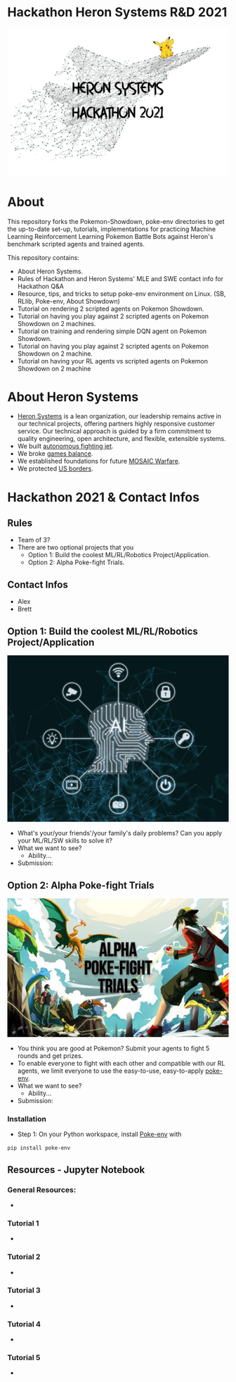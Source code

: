 # Hackathon Heron Systems R&D 2021

![alt text](docs/imgs/acewall_hackathon.jpg)

# About
This repository forks the Pokemon-Showdown, poke-env directories to get the up-to-date set-up, tutorials, implementations for practicing Machine Learning Reinforcement Learning Pokemon Battle Bots against Heron's benchmark scripted agents and trained agents.

This repository contains:
- About Heron Systems.
- Rules of Hackathon and Heron Systems' MLE and SWE contact info for Hackathon Q&A
- Resource, tips, and tricks to setup poke-env environment on Linux. (SB, RLlib, Poke-env, About Showdown)
- Tutorial on rendering 2 scripted agents on Pokemon Showdown.
- Tutorial on having you play against 2 scripted agents on Pokemon Showdown on 2 machines.
- Tutorial on training and rendering simple DQN agent on Pokemon Showdown.
- Tutorial on having you play against 2 scripted agents on Pokemon Showdown on 2 machine.
- Tutorial on having your RL agents vs scripted agents on Pokemon Showdown on 2 machine

# About Heron Systems
- [Heron Systems](https://heronsystems.com/about/) is a lean organization, our leadership remains active in our technical projects, offering partners highly responsive customer service.  Our technical approach is guided by a firm commitment to quality engineering, open architecture, and flexible, extensible systems.
- We built [autonomous fighting jet](https://www.janes.com/defence-news/news-detail/heron-systems-ai-defeats-human-pilot-in-us-darpa-alphadogfight-trials).
- We broke [games balance](https://heronsystems.com/work/gamebreaker/).
- We established foundations for future [MOSAIC Warfare](https://heronsystems.com/work/gamebreaker/).
- We protected [US borders](https://heronsystems.com/work/).

# Hackathon 2021 & Contact Infos

## Rules
- Team of 3?
- There are two optional projects that you 
    - Option 1: Build the coolest ML/RL/Robotics Project/Application.
    - Option 2: Alpha Poke-fight Trials.

## Contact Infos
- Alex
- Brett

## Option 1: Build the coolest ML/RL/Robotics Project/Application
![alt text](docs/imgs/ai.jpg)

- What's your/your friends'/your family's daily problems? Can you apply your ML/RL/SW skills to solve it?
- What we want to see?
    - Ability...
- Submission:

## Option 2: Alpha Poke-fight Trials
![alt text](docs/imgs/APT.jpg)

- You think you are good at Pokemon? Submit your agents to fight 5 rounds and get prizes.
- To enable everyone to fight with each other and compatible with our RL agents, we limit everyone to use the easy-to-use, easy-to-apply [poke-env](https://poke-env.readthedocs.io/en/latest/).
- What we want to see?
    - Ability...
- Submission:

### Installation
- Step 1: On your Python workspace, install [Poke-env](https://poke-env.readthedocs.io/en/latest/) with 
```
pip install poke-env
```

## Resources - Jupyter Notebook
### General Resources:
- 

### Tutorial 1
- 

### Tutorial 2
- 

### Tutorial 3
- 

### Tutorial 4
- 

### Tutorial 5
- 